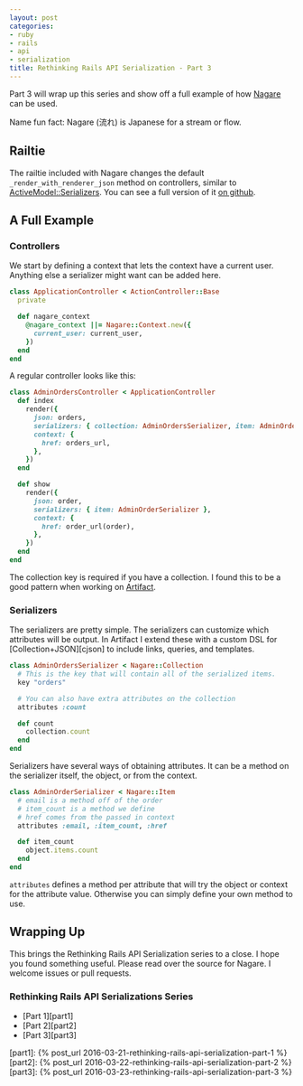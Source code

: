 ```yaml
---
layout: post
categories:
- ruby
- rails
- api
- serialization
title: Rethinking Rails API Serialization - Part 3
---
```


Part 3 will wrap up this series and show off a full example of how [Nagare][nagare] can be used.

Name fun fact: Nagare (流れ) is Japanese for a stream or flow.

## Railtie

The railtie included with Nagare changes the default `_render_with_renderer_json` method on controllers, similar to [ActiveModel::Serializers][ams]. You can see a full version of it [on github][nagarerailtie].

## A Full Example

### Controllers

We start by defining a context that lets the context have a current user. Anything else a serializer might want can be added here.

```ruby
class ApplicationController < ActionController::Base
  private

  def nagare_context
    @nagare_context ||= Nagare::Context.new({
      current_user: current_user,
    })
  end
end
```

A regular controller looks like this:

```ruby
class AdminOrdersController < ApplicationController
  def index
    render({
      json: orders,
      serializers: { collection: AdminOrdersSerializer, item: AdminOrderSerializer },
      context: {
        href: orders_url,
      },
    })
  end

  def show
    render({
      json: order,
      serializers: { item: AdminOrderSerializer },
      context: {
        href: order_url(order),
      },
    })
  end
end
```

The collection key is required if you have a collection. I found this to be a good pattern when working on [Artifact][artifact].

### Serializers

The serializers are pretty simple. The serializers can customize which attributes will be output. In Artifact I extend these with a custom DSL for [Collection+JSON][cjson] to include links, queries, and templates.

```ruby
class AdminOrdersSerializer < Nagare::Collection
  # This is the key that will contain all of the serialized items.
  key "orders"

  # You can also have extra attributes on the collection
  attributes :count

  def count
    collection.count
  end
end
```

Serializers have several ways of obtaining attributes. It can be a method on the serializer itself, the object, or from the context.

```ruby
class AdminOrderSerializer < Nagare::Item
  # email is a method off of the order
  # item_count is a method we define
  # href comes from the passed in context
  attributes :email, :item_count, :href

  def item_count
    object.items.count
  end
end
```

`attributes` defines a method per attribute that will try the object or context for the attribute value. Otherwise you can simply define your own method to use.

## Wrapping Up

This brings the Rethinking Rails API Serialization series to a close. I hope you found something useful. Please read over the source for Nagare. I welcome issues or pull requests.

### Rethinking Rails API Serializations Series

- [Part 1][part1]
- [Part 2][part2]
- [Part 3][part3]

[nagare]: https://github.com/oestrich/nagare
[ams]: https://github.com/rails-api/active_model_serializers
[nagarerailtie]: https://github.com/oestrich/nagare/blob/a8d149cd87367a65e08f59cefa57318e6485895a/lib/nagare/railtie.rb
[artifact]: https://www.discoverartifacts.com/
[part1]: {% post_url 2016-03-21-rethinking-rails-api-serialization-part-1 %}
[part2]: {% post_url 2016-03-22-rethinking-rails-api-serialization-part-2 %}
[part3]: {% post_url 2016-03-23-rethinking-rails-api-serialization-part-3 %}
